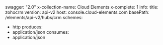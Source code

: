 swagger: "2.0"
x-collection-name: Cloud Elements
x-complete: 1
info:
  title: zohocrm
  version: api-v2
host: console.cloud-elements.com
basePath: /elements/api-v2/hubs/crm
schemes:
- http
produces:
- application/json
consumes:
- application/json